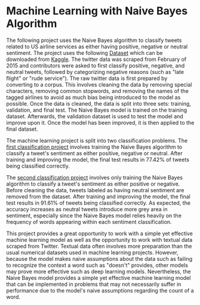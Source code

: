 # Machine Learning with Naive Bayes Algorithm 

The following project uses the Naive Bayes algorithm to classify tweets related to US airline services as either having positive, negative or neutral sentiment. The project uses the following <a href="https://raw.githubusercontent.com/mlombera94/airline_sentiment/master/Tweets.csv" target="_blank">Dataset</a> which can be downloaded from <a href="https://www.kaggle.com/crowdflower/twitter-airline-sentiment" target="_blank">Kaggle</a>. The twitter data was scraped from February of 2015 and contributors were asked to first classify positive, negative, and neutral tweets, followed by categorizing negative reasons (such as "late flight" or "rude service"). The raw twitter data is first prepared by converting to a corpus. This involves cleaning the data by removing special characters, removing common stopwords, and removing the names of the tagged airlines to avoid as much bias being introduced to the model as possible. Once the data is cleaned, the data is split into three sets: training, validation, and final test. The Naive Bayes model is trained on the training dataset. Afterwards, the validation dataset is used to test the model and improve upon it. Once the model has been improved, it is then applied to the final dataset. 

The machine learning project is split into two classification problems. The <a href="https://github.com/mlombera94/airline_sentiment/blob/master/NB_Classification__Pos%2C_Neg%2C_Nue_.md" target="_blank">first classification project</a> involves training the Naive Bayes algorithm to classify a tweet's sentiment as either positive, negative or neutral. After training and improving the model, the final test results in 77.42% of tweets being classified correctly. 

The <a href="https://github.com/mlombera94/airline_sentiment/blob/master/NB_Classification_Binary__Pos%2C_Neg_.md" target="_blank">second classification project</a> involves only training the Naive Bayes algorithm to classify a tweet's sentiment as either positive or negative. Before cleaning the data, tweets labeled as having neutral sentiment are removed from the dataset. After training and improving the model, the final test results in 91.61% of tweets being classified correctly. As expected, the accuracy increases as neutral tweets introduce more grey area in sentiment, especially since the Naive Bayes model relies heavily on the frequency of words appearing within each sentiment classification. 

This project provides a great opportunity to work with a simple yet effective machine learning model as well as the opportunity to work with textual data scraped from Twitter. Textual data often involves more preparation than the usual numerical datasets used in machine learning projects. However, because the model makes naive assumptions about the data such as failing to recognize the context a word such as "doesn't" provides, other models may prove more effective such as deep learning models. Nevertheless, the Naive Bayes model provides a simple yet effective machine learning model that can be implemented in problems that may not necessarily suffer in performance due to the model's naive assumptions regarding the count of a word.    
